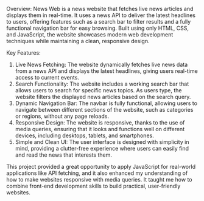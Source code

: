 Overview:
News Web is a news website that fetches live news articles and displays them in real-time. It uses a news API to deliver the latest headlines to users, offering features such as a search bar to filter results and a fully functional navigation bar for easy browsing. Built using only HTML, CSS, and JavaScript, the website showcases modern web development techniques while maintaining a clean, responsive design.

Key Features:
1) Live News Fetching:
  The website dynamically fetches live news data from a news API and displays the latest headlines, giving users real-time access to current events.
2) Search Functionality:
  The website includes a working search bar that allows users to search for specific news topics. As users type, the website filters the displayed news articles based on the search query.
3) Dynamic Navigation Bar:
  The navbar is fully functional, allowing users to navigate between different sections of the website, such as categories or regions, without any page reloads.
4) Responsive Design:
  The website is responsive, thanks to the use of media queries, ensuring that it looks and functions well on different devices, including desktops, tablets, and smartphones.
5) Simple and Clean UI:
  The user interface is designed with simplicity in mind, providing a clutter-free experience where users can easily find and read the news that interests them.

This project provided a great opportunity to apply JavaScript for real-world applications like API fetching, and it also enhanced my understanding of how to make websites responsive with media queries. It taught me how to combine front-end development skills to build practical, user-friendly websites.

